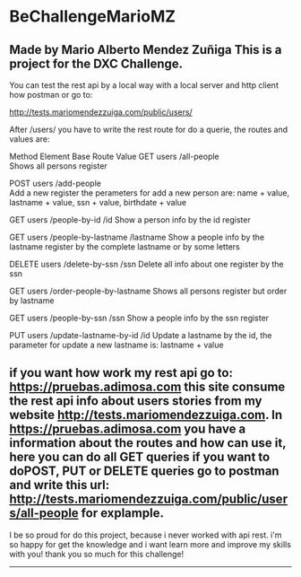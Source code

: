 # BeChallengeMarioMZ
Made by Mario Alberto Mendez Zuñiga
This is a project for the DXC Challenge.
---------------------------------------------------------------------------------------------------------------------------------------
You can test the rest api by a local way with a local server and http client how postman or
go to: 

http://tests.mariomendezzuiga.com/public/users/ 

After /users/ you have to write the rest route for do a querie, the routes and values are:

Method	Element	Base Route	            Value
GET	    users	  /all-people	
Shows all persons register

POST	  users	  /add-people	
Add a new register the perameters for add a new person are: name + value, lastname + value, ssn + value, birthdate + value

GET	    users	  /people-by-id	          /id
Show a person info by the id register

GET	    users   /people-by-lastname	    /lastname
Show a people info by the lastname register by the complete lastname or by some letters

DELETE	users	  /delete-by-ssn	        /ssn
Delete all info about one register by the ssn

GET	    users	  /order-people-by-lastname	
Shows all persons register but order by lastname

GET	    users	  /people-by-ssn	        /ssn
Show a people info by the ssn register

PUT	    users	  /update-lastname-by-id	/id
Update a lastname by the id, the parameter for update a new lastname is: lastname + value

if you want how work my rest api go to:
https://pruebas.adimosa.com
this site consume the rest api info about users stories from my website http://tests.mariomendezzuiga.com.
In https://pruebas.adimosa.com you have a information about the routes and how can use it, here you can do all GET queries if you want to doPOST, PUT or DELETE queries go to postman and write this url:
http://tests.mariomendezzuiga.com/public/users/all-people for explample.
---------------------------------------------------------------------------------------------------------------------------------------

I be so proud for do this project, because i never worked with api rest.
i'm so happy for get the knowledge and i want learn more and improve my skills with you! thank you so much for this challenge!

---------------------------------------------------------------------------------------------------------------------------------------

